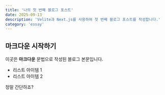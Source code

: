```yaml
---
title: '나의 첫 번째 블로그 포스트'
date: 2025-09-13
description: 'Velite과 Next.js를 사용하여 첫 번째 블로그 포스트를 작성합니다.'
category: 'essay'
---
```


## 마크다운 시작하기

이곳은 **마크다운** 문법으로 작성된 블로그 본문입니다.

- 리스트 아이템 1
- 리스트 아이템 2

정말 간단하죠?

